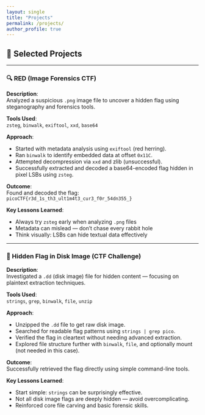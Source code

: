 ```yaml
---
layout: single
title: "Projects"
permalink: /projects/
author_profile: true
---
```


## 🧪 Selected Projects

---

### 🔍 RED (Image Forensics CTF)

**Description**:  
Analyzed a suspicious `.png` image file to uncover a hidden flag using steganography and forensics tools.

**Tools Used**:  
`zsteg`, `binwalk`, `exiftool`, `xxd`, `base64`

**Approach**:  
- Started with metadata analysis using `exiftool` (red herring).
- Ran `binwalk` to identify embedded data at offset `0x11C`.
- Attempted decompression via `xxd` and zlib (unsuccessful).
- Successfully extracted and decoded a base64-encoded flag hidden in pixel LSBs using `zsteg`.

**Outcome**:  
Found and decoded the flag:  
`picoCTF{r3d_1s_th3_ult1m4t3_cur3_f0r_54dn355_}`

**Key Lessons Learned**:  
- Always try `zsteg` early when analyzing `.png` files  
- Metadata can mislead — don’t chase every rabbit hole  
- Think visually: LSBs can hide textual data effectively

---

### 💾 Hidden Flag in Disk Image (CTF Challenge)

**Description**:  
Investigated a `.dd` (disk image) file for hidden content — focusing on plaintext extraction techniques.

**Tools Used**:  
`strings`, `grep`, `binwalk`, `file`, `unzip`

**Approach**:  
- Unzipped the `.dd` file to get raw disk image.
- Searched for readable flag patterns using `strings | grep pico`.
- Verified the flag in cleartext without needing advanced extraction.
- Explored file structure further with `binwalk`, `file`, and optionally mount (not needed in this case).

**Outcome**:  
Successfully retrieved the flag directly using simple command-line tools.

**Key Lessons Learned**:  
- Start simple: `strings` can be surprisingly effective.
- Not all disk image flags are deeply hidden — avoid overcomplicating.
- Reinforced core file carving and basic forensic skills.

